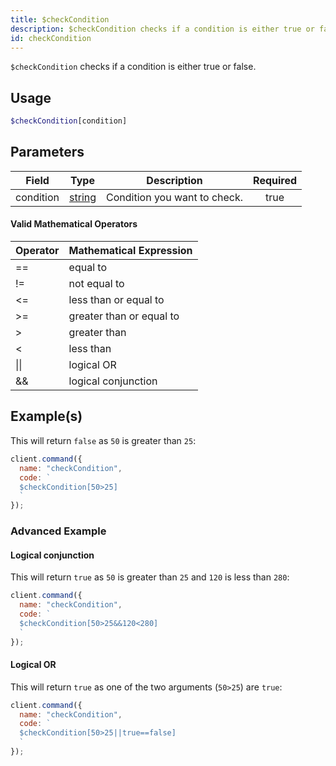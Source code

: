 ```yaml
---
title: $checkCondition
description: $checkCondition checks if a condition is either true or false.
id: checkCondition
---
```


`$checkCondition` checks if a condition is either true or false.

## Usage

```php
$checkCondition[condition]
```

## Parameters

| Field     | Type                                                                                              | Description                  | Required |
| --------- | ------------------------------------------------------------------------------------------------- | ---------------------------- | :------: |
| condition | [string](https://developer.mozilla.org/en-US/docs/Web/JavaScript/Reference/Global_Objects/String) | Condition you want to check. |   true   |

#### Valid Mathematical Operators

| Operator | Mathematical Expression  |
| -------- | ------------------------ |
| ==       | equal to                 |
| !=       | not equal to             |
| \<=      | less than or equal to    |
| \>=      | greater than or equal to |
| \>       | greater than             |
| \<       | less than                |
| \|\|     | logical OR               |
| &&       | logical conjunction      |

## Example(s)

This will return `false` as `50` is greater than `25`:

```javascript
client.command({
  name: "checkCondition",
  code: `
  $checkCondition[50>25]
  `
});
```

### Advanced Example

#### Logical conjunction

This will return `true` as `50` is greater than `25` and `120` is less than `280`:

```javascript
client.command({
  name: "checkCondition",
  code: `
  $checkCondition[50>25&&120<280]
  `
});
```

#### Logical OR

This will return `true` as one of the two arguments (`50>25`) are `true`:

```javascript
client.command({
  name: "checkCondition",
  code: `
  $checkCondition[50>25||true==false]
  `
});
```
